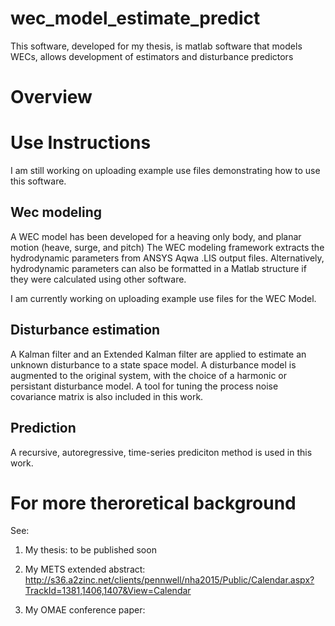 # wec_model_estimate_predict
This software, developed for my thesis, is matlab software that models WECs, allows development of estimators and disturbance predictors

# Overview


# Use Instructions
I am still working on uploading example use files demonstrating how to use this software.


## Wec modeling
A WEC model has been developed for a heaving only body, and planar motion (heave, surge, and pitch)
The WEC modeling framework extracts the hydrodynamic parameters from ANSYS Aqwa .LIS output files.
Alternatively, hydrodynamic parameters can also be formatted in a Matlab structure if they were calculated using other software.

I am currently working on uploading example use files for the WEC Model.

## Disturbance estimation
A Kalman filter and an Extended Kalman filter are applied to estimate an unknown disturbance to a state space model.
A disturbance model is augmented to the original system, with the choice of a harmonic or persistant disturbance model.
A tool for tuning the process noise covariance matrix is also included in this work.

## Prediction
A recursive, autoregressive, time-series prediciton method is used in this work.


# For more theroretical background
See:

1. My thesis: to be published soon

2. My METS extended abstract: http://s36.a2zinc.net/clients/pennwell/nha2015/Public/Calendar.aspx?TrackId=1381,1406,1407&View=Calendar

3. My OMAE conference paper: 

